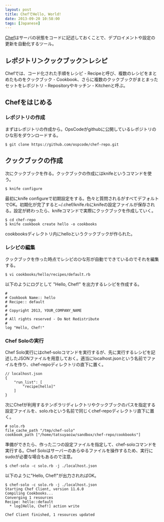 ```yaml
---
layout: post
title: ChefでHello, World!
date: 2013-09-20 10:58:00
tags: [Japanese]
---
```


[Chef](http://www.opscode.com/chef/ "Chef")はサーバの状態をコードに記述しておくことで、デプロイメントや設定の更新を自動化するツール。

## レポジトリ＞クックブック＞レシピ

Chefでは、コード化された手順をレシピ - Recipeと呼び、複数のレシピをまとめたものをクックブック - Cookbook、さらに複数のクックブックがまとまったセットをレポジトリ - Repositoryやキッチン - Kitchenと呼ぶ。

## Chefをはじめる

### レポジトリの作成

まずはレポジトリの作成から。OpsCodeがgithubに公開しているレポジトリのひな形をダウンロードする。

    $ git clone https://github.com/ospcode/chef-repo.git

## クックブックの作成

次にクックブックを作る。クックブックの作成にはknifeというコマンドを使う。

    $ knife configure

最初にknife configureで初期設定をする。色々と質問されるがすべてデフォルトでOK。初期化が完了すると~/.chef/knife.rbにknifeの設定ファイルが保存される。設定が終わったら、knifeコマンドで実際にクックブックを作成していく。

    $ cd chef-repo
    $ knife cookbook create hello -o cookbooks

cookbooksディレクトリ内にhelloというクックブックが作られた。

### レシピの編集

クックブックを作った時点でレシピのひな形が自動でできているのでそれを編集する。

    $ vi cookbooks/hello/recipes/default.rb

以下のようにログとして "Hello, Chef!" を出力するレシピを作成する。

    #
    # Cookbook Name:: hello
    # Recipe:: default
    #
    # Copyright 2013, YOUR_COMPANY_NAME
    #
    # All rights reserved - Do Not Redistribute
    #
    log "Hello, Chef!"

### Chef Soloの実行

Chef Solo実行にはchef-soloコマンドを実行するが、先に実行するレシピを記述したJSONファイルを用意しておく。適当にlocalhost.jsonという名前でファイルを作り、chef-repoディレクトリの直下に置く。

    // localhost.json
    {
        "run_list": [
            "recipe[hello]"
        ]
    }

次にChefが利用するテンポラリディレクトリやクックブックのパスを指定する設定ファイルを、solo.rbという名前で同じくchef-repoディレクトリ直下に置く。

    # solo.rb
    file_cache_path "/tmp/chef-solo"
    cookbook_path ["/home/tatsuyaoiw/sandbox/chef-repo/cookbooks"]

準備ができたら、作った二つの設定ファイルを指定して、chef-soloコマンドを実行する。Chef Soloはサーバーのあらゆるファイルを操作するため、実行にsudoが必要な場合もあるので注意。

    $ chef-solo -c solo.rb -j ./localhost.json

以下のように"Hello, Chef!"が出力されればOK。

    $ chef-solo -c solo.rb -j ./localhost.json 
    Starting Chef Client, version 11.6.0
    Compiling Cookbooks...
    Converging 1 resources
    Recipe: hello::default
      * log[Hello, Chef!] action write
    
    Chef Client finished, 1 resources updated
